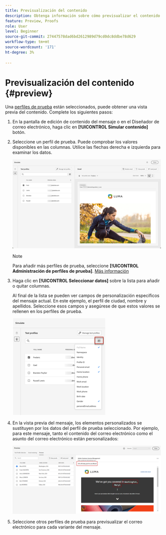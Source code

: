```yaml
---
title: Previsualización del contenido
description: Obtenga información sobre cómo previsualizar el contenido.
feature: Preview, Proofs
role: User
level: Beginner
source-git-commit: 27447578dad6bd2612989d79cd0dc8ddbe78d629
workflow-type: tm+mt
source-wordcount: '171'
ht-degree: 3%

---
```


# Previsualización del contenido {#preview}

Una [perfiles de prueba](test-profiles.md) están seleccionados, puede obtener una vista previa del contenido. Complete los siguientes pasos:

1. En la pantalla de edición de contenido del mensaje o en el Diseñador de correo electrónico, haga clic en **[!UICONTROL Simular contenido]** botón.

1. Seleccione un perfil de prueba. Puede comprobar los valores disponibles en las columnas. Utilice las flechas derecha e izquierda para examinar los datos.

   ![](../email/assets/preview-select-profile.png)

   >[!NOTE]
   >
   >Para añadir más perfiles de prueba, seleccione **[!UICONTROL Administración de perfiles de prueba]**. [Más información](test-profiles.md)

1. Haga clic en **[!UICONTROL Seleccionar datos]** sobre la lista para añadir o quitar columnas.

   Al final de la lista se pueden ver campos de personalización específicos del mensaje actual. En este ejemplo, el perfil de ciudad, nombre y apellidos. Seleccione esos campos y asegúrese de que estos valores se rellenen en los perfiles de prueba.

   ![](../email/assets/preview-select-data.png)

1. En la vista previa del mensaje, los elementos personalizados se sustituyen por los datos del perfil de prueba seleccionado. Por ejemplo, para este mensaje, tanto el contenido del correo electrónico como el asunto del correo electrónico están personalizados:

   ![](../email/assets/preview-test-profile.png)

1. Seleccione otros perfiles de prueba para previsualizar el correo electrónico para cada variante del mensaje.
